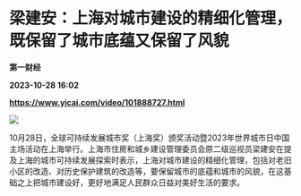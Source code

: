 # 梁建安：上海对城市建设的精细化管理，既保留了城市底蕴又保留了风貌
**第一财经**

**2023-10-28 16:02**

**https://www.yicai.com/video/101888727.html**

![](http://imgcdn.yicai.com/vms-new/2023/10/4a952f8c-c6d9-4ddc-8790-3525bf032962.png) 

10月28日，全球可持续发展城市奖（上海奖）颁奖活动暨2023年世界城市日中国主场活动在上海举行。上海市住房和城乡建设管理委员会原二级巡视员梁建安在提及上海的城市可持续发展探索时表示，上海对城市建设的精细化管理，包括对老旧小区的改造、对历史保护建筑的改造等，要保留城市的底蕴和城市的风貌，在这基础之上把城市建设好，更好地满足人民群众日益对美好生活的要求。